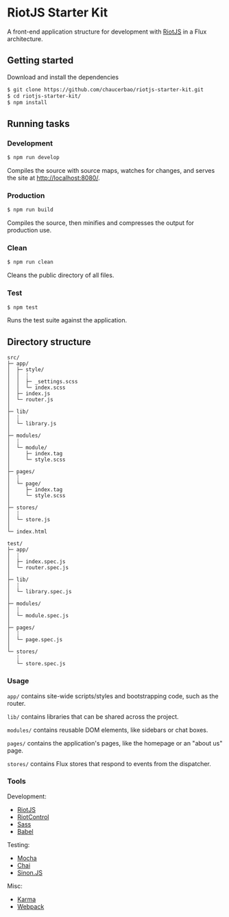 # RiotJS Starter Kit

A front-end application structure for development with [RiotJS] in a Flux architecture.


## Getting started

Download and install the dependencies

```sh
$ git clone https://github.com/chaucerbao/riotjs-starter-kit.git
$ cd riotjs-starter-kit/
$ npm install
```


## Running tasks

### Development
```sh
$ npm run develop
```
Compiles the source with source maps, watches for changes, and serves the site at [http://localhost:8080/](http://localhost:8080/).

### Production
```sh
$ npm run build
```
Compiles the source, then minifies and compresses the output for production use.

### Clean
```sh
$ npm run clean
```
Cleans the public directory of all files.

### Test
```sh
$ npm test
```
Runs the test suite against the application.


## Directory structure

```
src/
├─ app/
│  ├─ style/
│  │  ┊
│  │  ├─ _settings.scss
│  │  └─ index.scss
│  ├─ index.js
│  └─ router.js
│
├─ lib/
│  ┊
│  └─ library.js
│
├─ modules/
│  ┊
│  └─ module/
│     ├─ index.tag
│     └─ style.scss
│
├─ pages/
│  ┊
│  └─ page/
│     ├─ index.tag
│     └─ style.scss
│
├─ stores/
│  ┊
│  └─ store.js
│
└─ index.html

test/
├─ app/
│  ┊
│  ├─ index.spec.js
│  └─ router.spec.js
│
├─ lib/
│  ┊
│  └─ library.spec.js
│
├─ modules/
│  ┊
│  └─ module.spec.js
│
├─ pages/
│  ┊
│  └─ page.spec.js
│
└─ stores/
   ┊
   └─ store.spec.js
```

### Usage
`app/` contains site-wide scripts/styles and bootstrapping code, such as the router.

`lib/` contains libraries that can be shared across the project.

`modules/` contains reusable DOM elements, like sidebars or chat boxes.

`pages/` contains the application's pages, like the homepage or an "about us" page.

`stores/` contains Flux stores that respond to events from the dispatcher.


### Tools
Development:

* [RiotJS]
* [RiotControl]
* [Sass]
* [Babel]

Testing:

* [Mocha]
* [Chai]
* [Sinon.JS]

Misc:

* [Karma]
* [Webpack]


[Babel]: https://babeljs.io/
[Chai]: http://chaijs.com/
[Karma]: https://karma-runner.github.io/
[Mocha]: http://mochajs.org/
[RiotControl]: https://github.com/jimsparkman/RiotControl
[RiotJS]: https://muut.com/riotjs/
[Sass]: http://sass-lang.com/
[Sinon.JS]: http://sinonjs.org/
[Webpack]: http://webpack.github.io/
